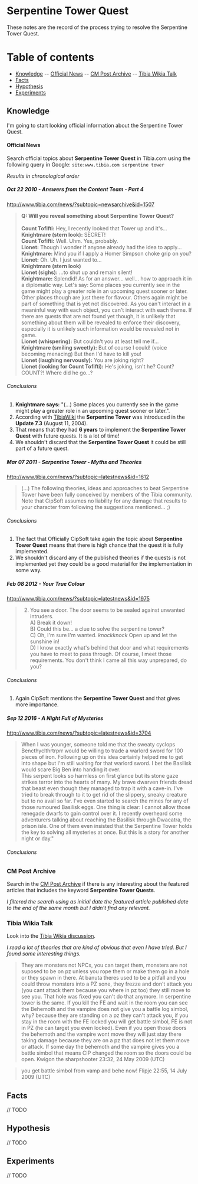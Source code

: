 # Serpentine Tower Quest
These notes are the record of the process trying to resolve the Serpentine Tower Quest.

# Table of contents
- [Knowledge](#knowledge)
-- [Official News](#official-news)
-- [CM Post Archive](#cm-post-archive)
-- [Tibia Wikia Talk](#tibia-wikia-talks)
- [Facts](#facts)
- [Hypothesis](#hypothesis)
- [Experiments](#experiments)

## Knowledge
I'm going to start looking  official information about the Serpentine Tower Quest.

#### Official News
Search official topics about **Serpentine Tower Quest** in Tibia.com using the following query in Google:
`site:www.tibia.com serpentine tower`

_Results in chronological order_

##### Oct 22 2010 - Answers from the Content Team - Part 4
http://www.tibia.com/news/?subtopic=newsarchive&id=1507

>**Q: Will you reveal something about Serpentine Tower Quest?**</br></br>
>**Count Tofifti:** Hey, I recently looked that Tower up and it's...  
>**Knightmare (stern look):** SECRET!  
>**Count Tofifti:** Well. Uhm. Yes, probably.  
>**Lionet:** Though I wonder if anyone already had the idea to apply...  
>**Knightmare:** Mind you if I apply a Homer Simpson choke grip on you?  
>**Lionet:** Oh. Uh. I just wanted to...  
>**Knightmare (stern look)**  
>**Lionet (sighs):** ...to shut up and remain silent!  
>**Knightmare:** Splendid! As for an answer... well... how to approach it in a diplomatic way. Let's say: Some places you currently see in the game might play a greater role in an upcoming quest sooner or later. Other places though are just there for flavour. Others again might be part of something that is yet not discovered. As you can't interact in a meaninful way with each object, you can't interact with each theme. If there are quests that are not found yet though, it is unlikely that something about them will be revealed to enforce their discovery, especially it is unlikely such information would be revealed not in game.  
>**Lionet (whispering):** But couldn't you at least tell me if...  
>**Knightmare (smiling sweetly):** But of course I could! (voice becoming menacing) But then I'd have to kill you!  
>**Lionet (laughing nervously):** You are joking right?  
>**Lionet (looking for Count Tofifti):** He's joking, isn't he? Count? COUNT?! Where did he go...?  

###### Conclusions

1. **Knightmare says:** "(...) Some places you currently see in the game might play a greater role in an upcoming quest sooner or later.".
2. According with [TibiaWiki](http://tibia.wikia.com/wiki/Serpentine_Tower_Quest) the **Serpentine Tower** was introduced in the **Update 7.3** (August 11, 2004).
3. That means that they had **6 years** to implement the **Serpentine Tower Quest** with future quests. It is a lot of time!
4. We shouldn't discard that the **Serpentine Tower Quest** it could be still part of a future quest.

##### Mar 07 2011 - Serpentine Tower - Myths and Theories
http://www.tibia.com/news/?subtopic=latestnews&id=1612

>(...) The following theories, ideas and approaches to beat Serpentine Tower have been fully conceived by members of the Tibia community. Note that CipSoft assumes no liability for any damage that results to your character from following the suggestions mentioned... ;)

###### Conclusions
1. The fact that Officially CipSoft take again the topic about **Serpentine Tower Quest** means that there is high chance that the quest it is fully implemented.
2. We shouldn't discard any of the published theories if the quests is not implemented yet they could be a good material for the implementation in some way.

##### Feb 08 2012 - Your True Colour
http://www.tibia.com/news/?subtopic=latestnews&id=1975

>2. You see a door. The door seems to be sealed against unwanted intruders.  
>A) Break it down!  
>B) Could this be... a clue to solve the serpentine tower?  
>C) Oh, I'm sure I'm wanted. *knockknock* Open up and let the sunshine in!  
>D) I know exactly what's behind that door and what requirements you have to meet to pass through. Of course, I meet those requirements. You don't think I came all this way unprepared, do you?

###### Conclusions
1. Again CipSoft mentions the **Serpentine Tower Quest** and that gives more importance.

##### Sep 12 2016 - A Night Full of Mysteries
http://www.tibia.com/news/?subtopic=latestnews&id=3704

>When I was younger, someone told me that the sweaty cyclops Bencthyclthrtrprr would be willing to trade a warlord sword for 100 pieces of iron. Following up on this idea certainly helped me to get into shape but I'm still waiting for that warlord sword. I bet the Basilisk would scare Big Ben into handing it over.  
>This serpent looks so harmless on first glance but its stone gaze strikes terror into the hearts of many. My brave dwarven friends dread that beast even though they managed to trap it with a cave-in. I've tried to break through to it to get rid of the slippery, sneaky creature but to no avail so far. I've even started to search the mines for any of those rumoured Basilisk eggs.
One thing is clear: I cannot allow those renegade dwarfs to gain control over it. I recently overheard some adventurers talking about reaching the Basilisk through Dwacatra, the prison isle. One of them even insisted that the Serpentine Tower holds the key to solving all mysteries at once. But this is a story for another night or day."

###### Conclusions

### CM Post Archive
Search in the [CM Post Archive](http://forum.tibia.com/forum/?subtopic=forum&action=cm_post_archive) if there is any interesting about the featured articles that includes the keyword **Serpentine Tower Quests**.

_I filtered the search using as initial date the featured article published date to the end of the same month but I didn't find any relevant._

### Tibia Wikia Talk
Look into the [Tibia Wikia discussion](http://tibia.wikia.com/wiki/Talk:Serpentine_Tower_Quest/Spoiler).

_I read a lot of theories that are kind of obvious that even I have tried. But I found some interesting things._

>They are monsters not NPCs, you can target them, monsters are not suposed to be on pz unless you rope them or make them go in a hole or they spawn in there. At banuta theres used to be a pitfall and you could throw monsters into a PZ sone, they frezze and don't attack you (you cant attack them because you where in pz too) they still move to see you. That hole was fixed you can't do that anymore. In serpentine tower is the same. If you kill the FE and wait in the room you can see the Behemoth and the vampire does not give you a battle log simbol, why? because they are standing on a pz they can't attack you, if you stay in the room with the FE locked you will get battle simbol, FE is not in PZ (he can target you even locked). Even if you open those doors the behemoth and the vampire wont move they will just stay there taking damage because they are on a pz that does not let them move or attack. If some day the behemoth and the vampire gives you a battle simbol that means CIP changed the room so the doors could be open.
Kwigon the sharpshooter 23:32, 24 May 2009 (UTC)

>you get battle simbol from vamp and behe now! Flipje 22:55, 14 July 2009 (UTC)

## Facts
// TODO

## Hypothesis
// TODO

## Experiments
// TODO
